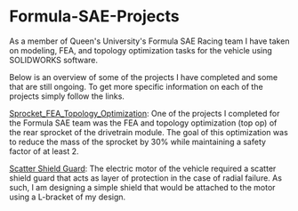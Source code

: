 # Formula-SAE-Projects
As a member of Queen's University's Formula SAE Racing team I have taken on modeling, FEA, and topology optimization tasks for the vehicle using SOLIDWORKS software.

Below is an overview of some of the projects I have completed and some that are still ongoing. To get more specific information on each of the projects simply follow the links.

[Sprocket_FEA_Topology_Optimization](./Sprocket_FEA_Topology_Optimization.md): One of the projects I completed for the Formula SAE team was the FEA and topology optimization (top op) of the rear sprocket of the drivetrain module. The goal of this optimization was to reduce the mass of the sprocket by 30% while maintaining a safety factor of at least 2.

[Scatter Shield Guard](./Scatter_Shield_Guard.md): The electric motor of the vehicle required a scatter shield guard that acts as layer of protection in the case of radial failure. As such, I am designing a simple shield that would be attached to the motor using a L-bracket of my design.

